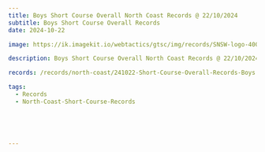 ```yaml
---
title: Boys Short Course Overall North Coast Records @ 22/10/2024
subtitle: Boys Short Course Overall Records
date: 2024-10-22

image: https://ik.imagekit.io/webtactics/gtsc/img/records/SNSW-logo-400x600-new.jpg

description: Boys Short Course Overall North Coast Records @ 22/10/2024

records: /records/north-coast/241022-Short-Course-Overall-Records-Boys.pdf

tags:
  - Records
  - North-Coast-Short-Course-Records





---
```





